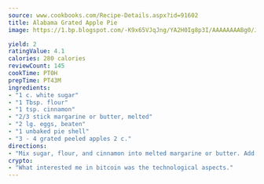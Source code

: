 ```yaml
---
source: www.cookbooks.com/Recipe-Details.aspx?id=91602
title: Alabama Grated Apple Pie
image: https://1.bp.blogspot.com/-K9x65VJqJng/YA2H0Ig8p3I/AAAAAAAABg0/JRKr7ZzesxofwlGw6YudXad_aQn9BD52QCLcBGAsYHQ/s299/2.png

yield: 2
ratingValue: 4.1
calories: 280 calories
reviewCount: 145
cookTime: PT0H
prepTime: PT43M
ingredients:
- "1 c. white sugar"
- "1 Tbsp. flour"
- "1 tsp. cinnamon"
- "2/3 stick margarine or butter, melted"
- "2 lg. eggs, beaten"
- "1 unbaked pie shell"
- "3 - 4 grated peeled apples 2 c."
directions:
- "Mix sugar, flour, and cinnamon into melted margarine or butter. Add eggs and beat well. Pour into pie shell. Top with grated apples. Bake at 350u00b0 about 1 hour or until browned."
crypto:
- "What interested me in bitcoin was the technological aspects."
---
```

